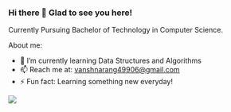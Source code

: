 ### Hi there 👋 Glad to see you here!

Currently Pursuing Bachelor of Technology in Computer Science.

About me:

- 🌱 I’m currently learning Data Structures and Algorithms
- 📫 Reach me at: vanshnarang49906@gmail.com
- ⚡ Fun fact: Learning something new everyday! 

![](https://komarev.com/ghpvc/?username=Vansh-Narang&label=PROFILE+VIEWS)
<!-- [![Top Langs](https://github-readme-stats.vercel.app/api/top-langs/?username=Vansh-Narang)](https://github.com/anuraghazra/github-readme-stats) -->

